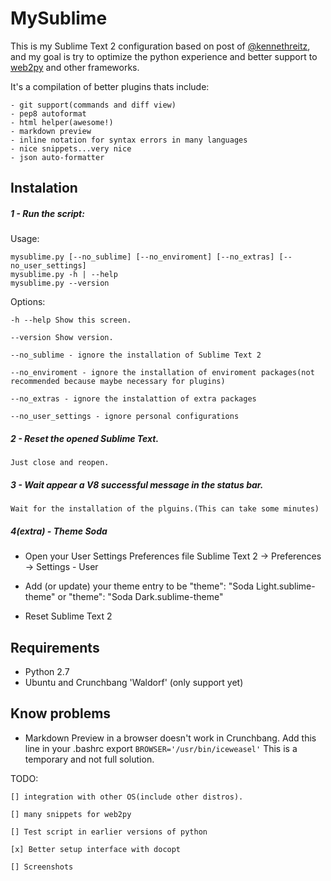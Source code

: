 MySublime
=========

This is my Sublime Text 2 configuration based on post of [@kennethreitz][kenneth], and my
goal is try to optimize the python experience and better support
to [web2py][web2py] and other frameworks.

It's a compilation of better plugins thats include:

    - git support(commands and diff view)
    - pep8 autoformat
    - html helper(awesome!)
    - markdown preview
    - inline notation for syntax errors in many languages
    - nice snippets...very nice
    - json auto-formatter

Instalation
-----------

##### 1 - Run the script:

Usage:

    mysublime.py [--no_sublime] [--no_enviroment] [--no_extras] [--no_user_settings]
    mysublime.py -h | --help
    mysublime.py --version


Options:

    -h --help Show this screen.

    --version Show version.

    --no_sublime - ignore the installation of Sublime Text 2

    --no_enviroment - ignore the installation of enviroment packages(not recommended because maybe necessary for plugins)

    --no_extras - ignore the instalattion of extra packages

    --no_user_settings - ignore personal configurations


##### 2 - Reset the opened Sublime Text.

    Just close and reopen.

##### 3 - Wait appear a V8 successful message in the status bar.

    Wait for the installation of the plguins.(This can take some minutes)

##### 4(extra) - Theme Soda

* Open your User Settings Preferences file Sublime Text 2 ->
Preferences -> Settings - User

* Add (or update) your theme entry to be "theme": "Soda Light.sublime-theme" or "theme": "Soda Dark.sublime-theme"

* Reset Sublime Text 2


Requirements
--------------
- Python 2.7
- Ubuntu and Crunchbang 'Waldorf' (only support yet)

Know problems
-------------

- Markdown Preview in a browser doesn't work in Crunchbang.
    Add this line in your .bashrc export `BROWSER='/usr/bin/iceweasel'`
    This is a temporary and not full solution.


TODO:

    [] integration with other OS(include other distros).

    [] many snippets for web2py

    [] Test script in earlier versions of python

    [x] Better setup interface with docopt

    [] Screenshots

[web2py]: http://www.web2py.com
[kenneth]: http://github.com/kennethreitz
